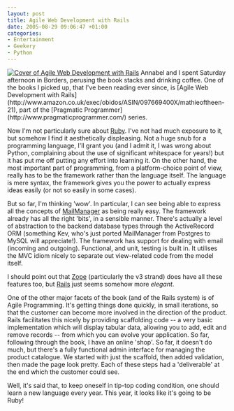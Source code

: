 ```yaml
---
layout: post
title: Agile Web Development with Rails
date: 2005-08-29 09:06:47 +01:00
categories:
- Entertainment
- Geekery
- Python
---
```

<p><a href="http://www.amazon.co.uk/exec/obidos/ASIN/097669400X/mathieoftheen-21"><img src="http://images-eu.amazon.com/images/P/097669400X.02._SCMZZZZZZZ_.jpg" alt="Cover of Agile Web Development with Rails" class="alignright" /></a> Annabel and I spent Saturday afternoon in Borders, perusing the book stacks and drinking coffee.  One of the books I picked up, that I've been reading ever since, is [Agile Web Development with Rails](http://www.amazon.co.uk/exec/obidos/ASIN/097669400X/mathieoftheen-21), part of the [Pragmatic Programmer](http://www.pragmaticprogrammer.com/) series.</p>

Now I'm not particularly sure about [Ruby](http://www.ruby-lang.org/).  I've not had much exposure to it, but somehow I find it aesthetically displeasing.  Not a huge snub for a programming language, I'll grant you (and I admit it, I was wrong about Python, complaining about the use of significant whitespace for years!) but it has put me off putting any effort into learning it.  On the other hand, the most important part of programming, from a platform-choice point of view, really has to be the framework rather than the language itself.  The language is mere syntax, the framework gives you the power to actually express ideas easily (or not so easily in some cases).

But so far, I'm thinking 'wow'.  In particular, I can see being able to express all the concepts of [MailManager](http://www.logicalware.com/) as being really easy.  The framework already has all the right 'bits', in a sensible manner.  There's actually a level of abstraction to the backend database types through the ActiveRecord ORM (something Kev, who's just ported MailManager from Postgres to MySQL will appreciate!).  The framework has support for dealing with email (incoming and outgoing).  Functional, and unit, testing is built in.  It utilises the MVC idiom nicely to separate out view-related code from the model itself.

I should point out that [Zope](http://zope.org/) (particularly the v3 strand) does have all these features too, but [Rails](http://rubyonrails.org/) just seems somehow more <em>elegant</em>.

One of the other major facets of the book (and of the Rails system) is of Agile Programming.  It's getting things done quickly, in small iterations, so that the customer can become more involved in the direction of the product.  Rails facilitates this nicely by providing scaffolding code -- a very basic implementation which will display tabular data, allowing you to add, edit and remove records -- from which you can evolve your application.  So far, following through the book, I have an online 'shop'.  So far, it doesn't do much, but there's a fully functional admin interface for managing the product catalogue.  We started with just the scaffold, then added validation, then made the page look pretty.  Each of these steps had a 'deliverable' at the end which the customer could see.

Well, it's said that, to keep oneself in tip-top coding condition, one should learn a new language every year.  This year, it looks like it's going to be Ruby!
